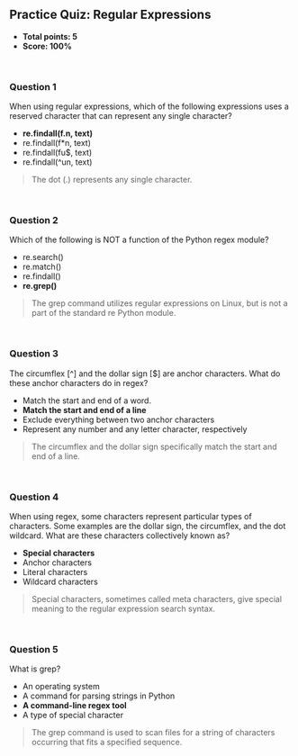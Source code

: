 ## Practice Quiz: Regular Expressions
* **Total points: 5**
* **Score: 100%**

<br>

### Question 1

When using regular expressions, which of the following expressions uses a reserved character that can represent any single character?

* **re.findall(f.n, text)**
* re.findall(f*n, text)
* re.findall(fu$, text)
* re.findall(^un, text)

> The dot (.) represents any single character.

<br>

### Question 2

Which of the following is NOT a function of the Python regex module?

* re.search()
* re.match()
* re.findall()
* **re.grep()**

> The grep command utilizes regular expressions on Linux, but is not a part of the standard re Python module.

<br>

### Question 3

The circumflex [^] and the dollar sign [$] are anchor characters. What do these anchor characters do in regex?

* Match the start and end of a word.
* **Match the start and end of a line**
* Exclude everything between two anchor characters
* Represent any number and any letter character, respectively

> The circumflex and the dollar sign specifically match the start and end of a line.

<br>

### Question 4

When using regex, some characters represent particular types of characters. Some examples are the dollar sign, the circumflex, and the dot wildcard. What are these characters collectively known as?

* **Special characters**
* Anchor characters
* Literal characters
* Wildcard characters

> Special characters, sometimes called meta characters, give special meaning to the regular expression search syntax.

<br>

### Question 5

What is grep?

* An operating system
* A command for parsing strings in Python
* **A command-line regex tool**
* A type of special character

> The grep command is used to scan files for a string of characters occurring that fits a specified sequence.
